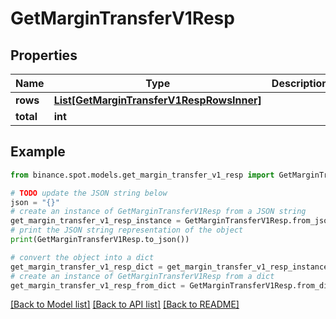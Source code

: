 # GetMarginTransferV1Resp


## Properties

Name | Type | Description | Notes
------------ | ------------- | ------------- | -------------
**rows** | [**List[GetMarginTransferV1RespRowsInner]**](GetMarginTransferV1RespRowsInner.md) |  | [optional] 
**total** | **int** |  | [optional] 

## Example

```python
from binance.spot.models.get_margin_transfer_v1_resp import GetMarginTransferV1Resp

# TODO update the JSON string below
json = "{}"
# create an instance of GetMarginTransferV1Resp from a JSON string
get_margin_transfer_v1_resp_instance = GetMarginTransferV1Resp.from_json(json)
# print the JSON string representation of the object
print(GetMarginTransferV1Resp.to_json())

# convert the object into a dict
get_margin_transfer_v1_resp_dict = get_margin_transfer_v1_resp_instance.to_dict()
# create an instance of GetMarginTransferV1Resp from a dict
get_margin_transfer_v1_resp_from_dict = GetMarginTransferV1Resp.from_dict(get_margin_transfer_v1_resp_dict)
```
[[Back to Model list]](../README.md#documentation-for-models) [[Back to API list]](../README.md#documentation-for-api-endpoints) [[Back to README]](../README.md)


